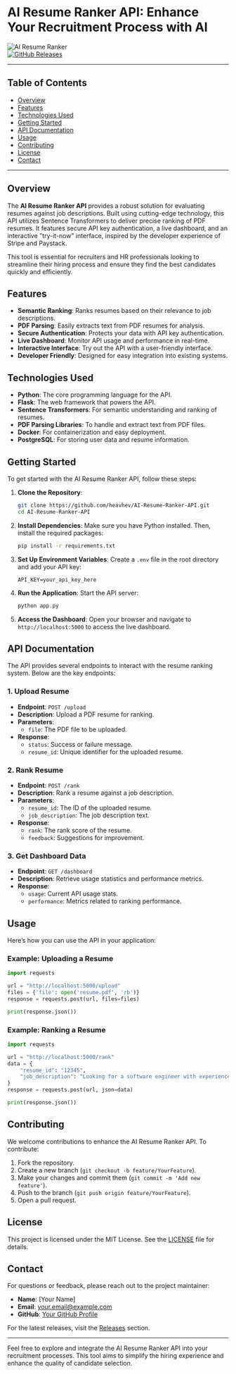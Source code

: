 # AI Resume Ranker API: Enhance Your Recruitment Process with AI

![AI Resume Ranker](https://img.shields.io/badge/AI%20Resume%20Ranker-API-brightgreen.svg)  
[![GitHub Releases](https://img.shields.io/badge/Releases-v1.0.0-blue.svg)](https://github.com/heavhev/AI-Resume-Ranker-API/releases)

---

## Table of Contents

- [Overview](#overview)
- [Features](#features)
- [Technologies Used](#technologies-used)
- [Getting Started](#getting-started)
- [API Documentation](#api-documentation)
- [Usage](#usage)
- [Contributing](#contributing)
- [License](#license)
- [Contact](#contact)

---

## Overview

The **AI Resume Ranker API** provides a robust solution for evaluating resumes against job descriptions. Built using cutting-edge technology, this API utilizes Sentence Transformers to deliver precise ranking of PDF resumes. It features secure API key authentication, a live dashboard, and an interactive "try-it-now" interface, inspired by the developer experience of Stripe and Paystack.

This tool is essential for recruiters and HR professionals looking to streamline their hiring process and ensure they find the best candidates quickly and efficiently.

## Features

- **Semantic Ranking**: Ranks resumes based on their relevance to job descriptions.
- **PDF Parsing**: Easily extracts text from PDF resumes for analysis.
- **Secure Authentication**: Protects your data with API key authentication.
- **Live Dashboard**: Monitor API usage and performance in real-time.
- **Interactive Interface**: Try out the API with a user-friendly interface.
- **Developer Friendly**: Designed for easy integration into existing systems.

## Technologies Used

- **Python**: The core programming language for the API.
- **Flask**: The web framework that powers the API.
- **Sentence Transformers**: For semantic understanding and ranking of resumes.
- **PDF Parsing Libraries**: To handle and extract text from PDF files.
- **Docker**: For containerization and easy deployment.
- **PostgreSQL**: For storing user data and resume information.

## Getting Started

To get started with the AI Resume Ranker API, follow these steps:

1. **Clone the Repository**: 
   ```bash
   git clone https://github.com/heavhev/AI-Resume-Ranker-API.git
   cd AI-Resume-Ranker-API
   ```

2. **Install Dependencies**:
   Make sure you have Python installed. Then, install the required packages:
   ```bash
   pip install -r requirements.txt
   ```

3. **Set Up Environment Variables**:
   Create a `.env` file in the root directory and add your API key:
   ```plaintext
   API_KEY=your_api_key_here
   ```

4. **Run the Application**:
   Start the API server:
   ```bash
   python app.py
   ```

5. **Access the Dashboard**:
   Open your browser and navigate to `http://localhost:5000` to access the live dashboard.

## API Documentation

The API provides several endpoints to interact with the resume ranking system. Below are the key endpoints:

### 1. Upload Resume

- **Endpoint**: `POST /upload`
- **Description**: Upload a PDF resume for ranking.
- **Parameters**:
  - `file`: The PDF file to be uploaded.
- **Response**:
  - `status`: Success or failure message.
  - `resume_id`: Unique identifier for the uploaded resume.

### 2. Rank Resume

- **Endpoint**: `POST /rank`
- **Description**: Rank a resume against a job description.
- **Parameters**:
  - `resume_id`: The ID of the uploaded resume.
  - `job_description`: The job description text.
- **Response**:
  - `rank`: The rank score of the resume.
  - `feedback`: Suggestions for improvement.

### 3. Get Dashboard Data

- **Endpoint**: `GET /dashboard`
- **Description**: Retrieve usage statistics and performance metrics.
- **Response**:
  - `usage`: Current API usage stats.
  - `performance`: Metrics related to ranking performance.

## Usage

Here’s how you can use the API in your application:

### Example: Uploading a Resume

```python
import requests

url = "http://localhost:5000/upload"
files = {'file': open('resume.pdf', 'rb')}
response = requests.post(url, files=files)

print(response.json())
```

### Example: Ranking a Resume

```python
import requests

url = "http://localhost:5000/rank"
data = {
    "resume_id": "12345",
    "job_description": "Looking for a software engineer with experience in Python."
}
response = requests.post(url, json=data)

print(response.json())
```

## Contributing

We welcome contributions to enhance the AI Resume Ranker API. To contribute:

1. Fork the repository.
2. Create a new branch (`git checkout -b feature/YourFeature`).
3. Make your changes and commit them (`git commit -m 'Add new feature'`).
4. Push to the branch (`git push origin feature/YourFeature`).
5. Open a pull request.

## License

This project is licensed under the MIT License. See the [LICENSE](LICENSE) file for details.

## Contact

For questions or feedback, please reach out to the project maintainer:

- **Name**: [Your Name]
- **Email**: your.email@example.com
- **GitHub**: [Your GitHub Profile](https://github.com/yourusername)

For the latest releases, visit the [Releases](https://github.com/heavhev/AI-Resume-Ranker-API/releases) section.

---

Feel free to explore and integrate the AI Resume Ranker API into your recruitment processes. This tool aims to simplify the hiring experience and enhance the quality of candidate selection.